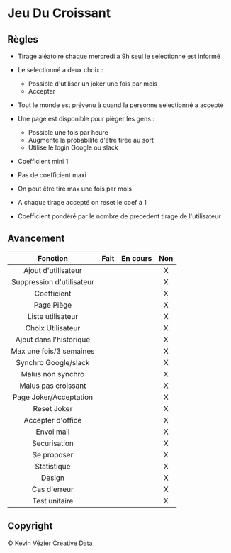 # Jeu Du Croissant
 ## Règles
  - Tirage aléatoire chaque mercredi a 9h seul le selectionné est informé 
  - Le selectionné a deux choix : 
     - Possible d'utiliser un joker une fois par mois
     - Accepter
     

  - Tout le monde est prévenu à quand la personne selectionné a accepté
  - Une page est disponible pour pièger les gens :
     - Possible une fois par heure
     - Augmente la probabilité d'être tirée au sort
     - Utilise le login Google ou slack
  - Coefficient mini 1
  - Pas de coefficient maxi 
  - On peut être tiré max une fois par mois
  - A chaque tirage accepté on reset le coef à 1
  - Coefficient pondéré par le nombre de precedent tirage de l'utilisateur


 ## Avancement

|          Fonction          | Fait | En cours | Non |
|:--------------------------:|:----:|:--------:|:---:|
| Ajout d'utilisateur        |      |          |  X  |
| Suppression d'utilisateur  |      |          |  X  |
| Coefficient                |      |          |  X  |
| Page Piège                 |      |          |  X  |
| Liste utilisateur          |      |          |  X  |
| Choix Utilisateur          |      |          |  X  |
| Ajout dans l'historique    |      |          |  X  |
| Max une fois/3 semaines    |      |          |  X  |
| Synchro Google/slack       |      |          |  X  |
| Malus non synchro          |      |          |  X  |
| Malus pas croissant        |      |          |  X  |
| Page Joker/Acceptation     |      |          |  X  |
| Reset Joker                |      |          |  X  |
| Accepter d'office          |      |          |  X  |
| Envoi mail                 |      |          |  X  |
| Securisation               |      |          |  X  |
| Se proposer                |      |          |  X  |
| Statistique                |      |          |  X  |
| Design                     |      |          |  X  |
| Cas d'erreur               |      |          |  X  |
| Test unitaire              |      |          |  X  |


## Copyright

© Kevin Vézier
Creative Data